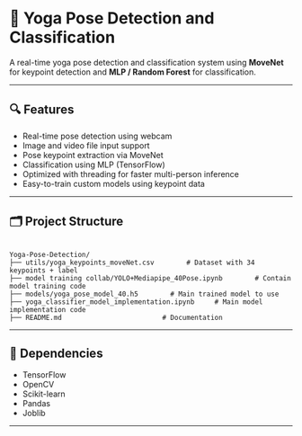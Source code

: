 # 🧘 Yoga Pose Detection and Classification

A real-time yoga pose detection and classification system using **MoveNet** for keypoint detection and **MLP / Random Forest** for classification.

---

## 🔍 Features

- Real-time pose detection using webcam
- Image and video file input support
- Pose keypoint extraction via MoveNet
- Classification using MLP (TensorFlow)
- Optimized with threading for faster multi-person inference
- Easy-to-train custom models using keypoint data

---

## 🗂️ Project Structure

```

Yoga-Pose-Detection/
├── utils/yoga_keypoints_moveNet.csv        # Dataset with 34 keypoints + label
├── model training collab/YOLO+Mediapipe_40Pose.ipynb        # Contain model training code
├── models/yoga_pose_model_40.h5        # Main trained model to use
├── yoga_classifier_model_implementation.ipynb     # Main model implementation code
├── README.md                         # Documentation

````

---

## 📌 Dependencies

* TensorFlow
* OpenCV
* Scikit-learn
* Pandas
* Joblib

---

